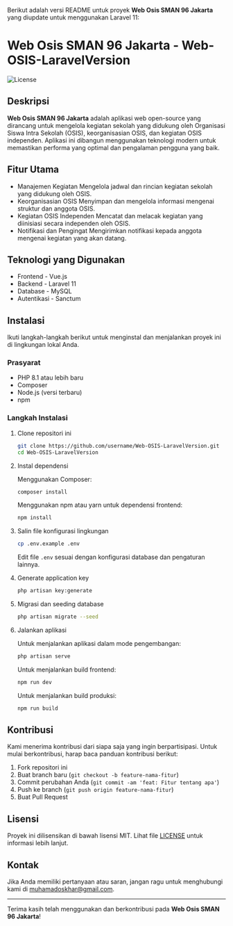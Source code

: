 Berikut adalah versi README untuk proyek **Web Osis SMAN 96 Jakarta** yang diupdate untuk menggunakan Laravel 11:

# Web Osis SMAN 96 Jakarta - Web-OSIS-LaravelVersion

![License](https://img.shields.io/badge/license-MIT-green)

## Deskripsi

**Web Osis SMAN 96 Jakarta** adalah aplikasi web open-source yang dirancang untuk mengelola kegiatan sekolah yang didukung oleh Organisasi Siswa Intra Sekolah (OSIS), keorganisasian OSIS, dan kegiatan OSIS independen. Aplikasi ini dibangun menggunakan teknologi modern untuk memastikan performa yang optimal dan pengalaman pengguna yang baik.

## Fitur Utama

- Manajemen Kegiatan Mengelola jadwal dan rincian kegiatan sekolah yang didukung oleh OSIS.
- Keorganisasian OSIS Menyimpan dan mengelola informasi mengenai struktur dan anggota OSIS.
- Kegiatan OSIS Independen Mencatat dan melacak kegiatan yang diinisiasi secara independen oleh OSIS.
- Notifikasi dan Pengingat Mengirimkan notifikasi kepada anggota mengenai kegiatan yang akan datang.

## Teknologi yang Digunakan

- Frontend - Vue.js
- Backend - Laravel 11
- Database - MySQL
- Autentikasi - Sanctum

## Instalasi

Ikuti langkah-langkah berikut untuk menginstal dan menjalankan proyek ini di lingkungan lokal Anda.

### Prasyarat

- PHP 8.1 atau lebih baru
- Composer
- Node.js (versi terbaru)
- npm

### Langkah Instalasi

1. Clone repositori ini

   ```bash
   git clone https://github.com/username/Web-OSIS-LaravelVersion.git
   cd Web-OSIS-LaravelVersion
   ```

2. Instal dependensi

   Menggunakan Composer:

   ```bash
   composer install
   ```

   Menggunakan npm atau yarn untuk dependensi frontend:

   ```bash
   npm install
   ```

3. Salin file konfigurasi lingkungan

   ```bash
   cp .env.example .env
   ```

   Edit file `.env` sesuai dengan konfigurasi database dan pengaturan lainnya.

4. Generate application key

   ```bash
   php artisan key:generate
   ```

5. Migrasi dan seeding database

   ```bash
   php artisan migrate --seed
   ```

6. Jalankan aplikasi

   Untuk menjalankan aplikasi dalam mode pengembangan:

   ```bash
   php artisan serve
   ```

   Untuk menjalankan build frontend:

   ```bash
   npm run dev
   ```

   Untuk menjalankan build produksi:

   ```bash
   npm run build
   ```

## Kontribusi

Kami menerima kontribusi dari siapa saja yang ingin berpartisipasi. Untuk mulai berkontribusi, harap baca panduan kontribusi berikut:

1. Fork repositori ini
2. Buat branch baru (`git checkout -b feature-nama-fitur`)
3. Commit perubahan Anda (`git commit -am 'feat: Fitur tentang apa'`)
4. Push ke branch (`git push origin feature-nama-fitur`)
5. Buat Pull Request

## Lisensi

Proyek ini dilisensikan di bawah lisensi MIT. Lihat file [LICENSE](LICENSE) untuk informasi lebih lanjut.

## Kontak

Jika Anda memiliki pertanyaan atau saran, jangan ragu untuk menghubungi kami di [muhamadoskhar@gmail.com](mailto:muhamadoskhar@gmail.com).

---

Terima kasih telah menggunakan dan berkontribusi pada **Web Osis SMAN 96 Jakarta**!

